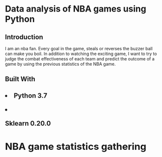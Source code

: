 <h1>Data analysis of NBA games using Python</h1>
<h2>Introduction</h2>
<p>I am an nba fan. Every goal in the game, steals or reverses the buzzer ball can make you boil. 
In addition to watching the exciting game, I want to try to judge the combat effectiveness of each team 
and predict the outcome of a game by using the previous statistics of the NBA game.</p>
<h2>Built With<h2>
  <ul,frot size =1>
    <li>Python 3.7</p></li>
    <li><p>Sklearn 0.20.0</p></li>
    </ul>
 <h2>NBA game statistics gathering</h2>
